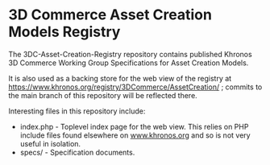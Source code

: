 # 3D Commerce Asset Creation Models Registry

The 3DC-Asset-Creation-Registry repository contains published Khronos 3D
Commerce Working Group Specifications for Asset Creation Models.

It is also used as a backing store for the web view of the registry at
https://www.khronos.org/registry/3DCommerce/AssetCreation/ ; commits to the
main branch of this repository will be reflected there.

Interesting files in this repository include:

* index.php - Toplevel index page for the web view. This relies on PHP
  include files found elsewhere on www.khronos.org and so is not very useful
  in isolation.
* specs/ - Specification documents.
